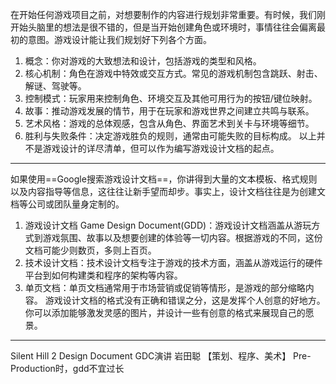在开始任何游戏项目之前，对想要制作的内容进行规划非常重要。有时候，我们刚开始头脑里的想法是很不错的，但是当开始创建角色或环境时，事情往往会偏离最初的意图。游戏设计能让我们规划好下列各个方面。
1. 概念：你对游戏的大致想法和设计，包括游戏的类型和风格。
2. 核心机制：角色在游戏中特效或交互方式。常见的游戏机制包含跳跃、射击、解谜、驾驶等。
3. 控制模式：玩家用来控制角色、环境交互及其他可用行为的按钮/键位映射。
4. 故事：推动游戏发展的情节，用于在玩家和游戏世界之间建立共鸣与联系。
5. 艺术风格：游戏的总体观感，包含从角色、界面艺术到关卡与环境等细节。
6. 胜利与失败条件：决定游戏胜负的规则，通常由可能失败的目标构成。
以上并不是游戏设计的详尽清单，但可以作为编写游戏设计文档的起点。
---
如果使用==Google搜索游戏设计文档==，你讲得到大量的文本模板、格式规则以及内容指导等信息，这往往让新手望而却步。事实上，设计文档往往是为创建文档等公司或团队量身定制的。
1. 游戏设计文档 Game Design Document(GDD)：游戏设计文档涵盖从游玩方式到游戏氛围、故事以及想要创建的体验等一切内容。根据游戏的不同，这份文档可能少则数页，多则上百页。
2. 技术设计文档：技术设计文档专注于游戏的技术方面，涵盖从游戏运行的硬件平台到如何构建类和程序的架构等内容。
3. 单页文档：单页文档通常用于市场营销或促销等情形，是游戏的部分缩略内容。
游戏设计文档的格式没有正确和错误之分，这是发挥个人创意的好地方。你可以添加能够激发灵感的图片，并设计一些有创意的格式来展现自己的愿景。
---
Silent Hill 2 Design Document
GDC演讲 岩田聪
【策划、程序、美术】
Pre-Production时，gdd不宜过长

